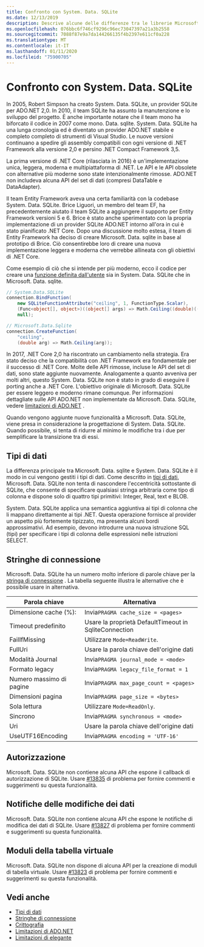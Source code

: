 ```yaml
---
title: Confronto con System. Data. SQLite
ms.date: 12/13/2019
description: Descrive alcune delle differenze tra le librerie Microsoft. Data. sqlite e System. Data. SQLite.
ms.openlocfilehash: 076bbc6f746cf9296c96ec73047397a21a3b2558
ms.sourcegitcommit: 7088f87e9a7da144266135f4b2397e611cf0a228
ms.translationtype: MT
ms.contentlocale: it-IT
ms.lasthandoff: 01/11/2020
ms.locfileid: "75900705"
---
```

# <a name="comparison-to-systemdatasqlite"></a>Confronto con System. Data. SQLite

In 2005, Robert Simpson ha creato System. Data. SQLite, un provider SQLite per ADO.NET 2,0. In 2010, il team SQLite ha assunto la manutenzione e lo sviluppo del progetto. È anche importante notare che il team mono ha biforcato il codice in 2007 come mono. Data. sqlite. System. Data. SQLite ha una lunga cronologia ed è diventato un provider ADO.NET stabile e completo completo di strumenti di Visual Studio. Le nuove versioni continuano a spedire gli assembly compatibili con ogni versione di .NET Framework alla versione 2,0 e persino .NET Compact Framework 3,5.

La prima versione di .NET Core (rilasciata in 2016) è un'implementazione unica, leggera, moderna e multipiattaforma di .NET. Le API e le API obsolete con alternative più moderne sono state intenzionalmente rimosse. ADO.NET non includeva alcuna API del set di dati (compresi DataTable e DataAdapter).

Il team Entity Framework aveva una certa familiarità con la codebase System. Data. SQLite. Brice Liguori, un membro del team EF, ha precedentemente aiutato il team SQLite a aggiungere il supporto per Entity Framework versioni 5 e 6. Brice è stato anche sperimentato con la propria implementazione di un provider SQLite ADO.NET intorno all'ora in cui è stato pianificato .NET Core. Dopo una discussione molto estesa, il team di Entity Framework ha deciso di creare Microsoft. Data. sqlite in base al prototipo di Brice. Ciò consentirebbe loro di creare una nuova implementazione leggera e moderna che verrebbe allineata con gli obiettivi di .NET Core.

Come esempio di ciò che si intende per più moderno, ecco il codice per creare una [funzione definita dall'utente](user-defined-functions.md) sia in System. Data. SQLite che in Microsoft. Data. sqlite.

```csharp
// System.Data.SQLite
connection.BindFunction(
    new SQLiteFunctionAttribute("ceiling", 1, FunctionType.Scalar),
    (Func<object[], object>)((object[] args) => Math.Ceiling((double)((object[])args[1])[0])),
    null);

// Microsoft.Data.Sqlite
connection.CreateFunction(
    "ceiling",
    (double arg) => Math.Ceiling(arg));
```

In 2017, .NET Core 2,0 ha riscontrato un cambiamento nella strategia. Era stato deciso che la compatibilità con .NET Framework era fondamentale per il successo di .NET Core. Molte delle API rimosse, incluse le API del set di dati, sono state aggiunte nuovamente. Analogamente a quanto avveniva per molti altri, questo System. Data. SQLite non è stato in grado di eseguire il porting anche a .NET Core. L'obiettivo originale di Microsoft. Data. SQLite per essere leggero e moderno rimane comunque. Per informazioni dettagliate sulle API ADO.NET non implementate da Microsoft. Data. SQLite, vedere [limitazioni di ADO.NET](adonet-limitations.md) .

Quando vengono aggiunte nuove funzionalità a Microsoft. Data. SQLite, viene presa in considerazione la progettazione di System. Data. SQLite. Quando possibile, si tenta di ridurre al minimo le modifiche tra i due per semplificare la transizione tra di essi.

## <a name="data-types"></a>Tipi di dati

La differenza principale tra Microsoft. Data. sqlite e System. Data. SQLite è il modo in cui vengono gestiti i tipi di dati. Come descritto in [tipi di dati](types.md), Microsoft. Data. SQLite non tenta di nascondere l'eccentricità sottostante di SQLite, che consente di specificare qualsiasi stringa arbitraria come tipo di colonna e dispone solo di quattro tipi primitivi: Integer, Real, text e BLOB.

System. Data. SQLite applica una semantica aggiuntiva ai tipi di colonna che li mappano direttamente ai tipi .NET. Questa operazione fornisce al provider un aspetto più fortemente tipizzato, ma presenta alcuni bordi approssimativi. Ad esempio, devono introdurre una nuova istruzione SQL (tipi) per specificare i tipi di colonna delle espressioni nelle istruzioni SELECT.

## <a name="connection-strings"></a>Stringhe di connessione

Microsoft. Data. SQLite ha un numero molto inferiore di parole chiave per la [stringa di connessione](connection-strings.md) . La tabella seguente illustra le alternative che è possibile usare in alternativa.

| Parola chiave          | Alternativa                                         |
| ---------------- | --------------------------------------------------- |
| Dimensione cache (%):       | Invia`PRAGMA cache_size = <pages>`                  |
| Timeout predefinito  | Usare la proprietà DefaultTimeout in SqliteConnection |
| FailIfMissing    | Utilizzare `Mode=ReadWrite`.                                |
| FullUri          | Usare la parola chiave dell'origine dati                         |
| Modalità Journal     | Invia`PRAGMA journal_mode = <mode>`                 |
| Formato legacy    | Invia`PRAGMA legacy_file_format = 1`                |
| Numero massimo di pagine   | Invia`PRAGMA max_page_count = <pages>`              |
| Dimensioni pagina        | Invia`PRAGMA page_size = <bytes>`                   |
| Sola lettura        | Utilizzare `Mode=ReadOnly`.                                 |
| Sincrono      | Invia`PRAGMA synchronous = <mode>`                  |
| Uri              | Usare la parola chiave dell'origine dati                         |
| UseUTF16Encoding | Invia`PRAGMA encoding = 'UTF-16'`                   |

## <a name="authorization"></a>Autorizzazione

Microsoft. Data. SQLite non contiene alcuna API che espone il callback di autorizzazione di SQLite. Usare [#13835](https://github.com/dotnet/efcore/issues/13835) di problema per fornire commenti e suggerimenti su questa funzionalità.

## <a name="data-change-notifications"></a>Notifiche delle modifiche dei dati

Microsoft. Data. SQLite non contiene alcuna API che espone le notifiche di modifica dei dati di SQLite. Usare [#13827](https://github.com/dotnet/efcore/issues/13827) di problema per fornire commenti e suggerimenti su questa funzionalità.

## <a name="virtual-table-modules"></a>Moduli della tabella virtuale

Microsoft. Data. SQLite non dispone di alcuna API per la creazione di moduli di tabella virtuale. Usare [#13823](https://github.com/dotnet/efcore/issues/13823) di problema per fornire commenti e suggerimenti su questa funzionalità.

## <a name="see-also"></a>Vedi anche

* [Tipi di dati](types.md)
* [Stringhe di connessione](connection-strings.md)
* [Crittografia](encryption.md)
* [Limitazioni di ADO.NET](adonet-limitations.md)
* [Limitazioni di elegante](dapper-limitations.md)
